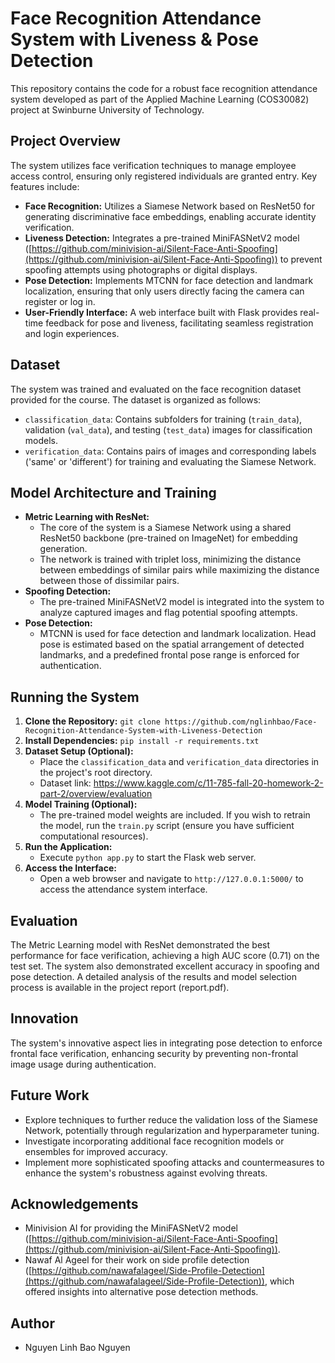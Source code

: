 # Face Recognition Attendance System with Liveness & Pose Detection

This repository contains the code for a robust face recognition attendance system developed as part of the Applied Machine Learning (COS30082) project at Swinburne University of Technology. 

## Project Overview

The system utilizes face verification techniques to manage employee access control, ensuring only registered individuals are granted entry. Key features include:

* **Face Recognition:** Utilizes a Siamese Network based on ResNet50 for generating discriminative face embeddings, enabling accurate identity verification.
* **Liveness Detection:**  Integrates a pre-trained MiniFASNetV2 model ([https://github.com/minivision-ai/Silent-Face-Anti-Spoofing](https://github.com/minivision-ai/Silent-Face-Anti-Spoofing)) to prevent spoofing attempts using photographs or digital displays. 
* **Pose Detection:** Implements MTCNN for face detection and landmark localization, ensuring that only users directly facing the camera can register or log in.
* **User-Friendly Interface:** A web interface built with Flask provides real-time feedback for pose and liveness, facilitating seamless registration and login experiences.

## Dataset

The system was trained and evaluated on the face recognition dataset provided for the course. The dataset is organized as follows:

* `classification_data`:  Contains subfolders for training (`train_data`), validation (`val_data`), and testing (`test_data`) images for classification models.
* `verification_data`: Contains pairs of images and corresponding labels ('same' or 'different') for training and evaluating the Siamese Network. 

## Model Architecture and Training

* **Metric Learning with ResNet:** 
    * The core of the system is a Siamese Network using a shared ResNet50 backbone (pre-trained on ImageNet) for embedding generation. 
    * The network is trained with triplet loss, minimizing the distance between embeddings of similar pairs while maximizing the distance between those of dissimilar pairs.
* **Spoofing Detection:**
    * The pre-trained MiniFASNetV2 model is integrated into the system to analyze captured images and flag potential spoofing attempts.
* **Pose Detection:**
    * MTCNN is used for face detection and landmark localization. Head pose is estimated based on the spatial arrangement of detected landmarks, and a predefined frontal pose range is enforced for authentication. 

## Running the System

1. **Clone the Repository:** `git clone https://github.com/nglinhbao/Face-Recognition-Attendance-System-with-Liveness-Detection`
2. **Install Dependencies:** `pip install -r requirements.txt` 
3. **Dataset Setup (Optional):**
   * Place the `classification_data` and `verification_data` directories in the project's root directory.
   * Dataset link: https://www.kaggle.com/c/11-785-fall-20-homework-2-part-2/overview/evaluation
4. **Model Training (Optional):** 
   * The pre-trained model weights are included. If you wish to retrain the model, run the `train.py` script (ensure you have sufficient computational resources).
5. **Run the Application:** 
   * Execute `python app.py` to start the Flask web server.
6. **Access the Interface:**
   * Open a web browser and navigate to `http://127.0.0.1:5000/` to access the attendance system interface.

## Evaluation

The Metric Learning model with ResNet demonstrated the best performance for face verification, achieving a high AUC score (0.71) on the test set. The system also demonstrated excellent accuracy in spoofing and pose detection. A detailed analysis of the results and model selection process is available in the project report (report.pdf).

## Innovation

The system's innovative aspect lies in integrating pose detection to enforce frontal face verification, enhancing security by preventing non-frontal image usage during authentication.

## Future Work

* Explore techniques to further reduce the validation loss of the Siamese Network, potentially through regularization and hyperparameter tuning.
* Investigate incorporating additional face recognition models or ensembles for improved accuracy. 
* Implement more sophisticated spoofing attacks and countermeasures to enhance the system's robustness against evolving threats.

## Acknowledgements

* Minivision AI for providing the MiniFASNetV2 model ([https://github.com/minivision-ai/Silent-Face-Anti-Spoofing](https://github.com/minivision-ai/Silent-Face-Anti-Spoofing)).
* Nawaf Al Ageel for their work on side profile detection ([https://github.com/nawafalageel/Side-Profile-Detection](https://github.com/nawafalageel/Side-Profile-Detection)), which offered insights into alternative pose detection methods.

## Author

* Nguyen Linh Bao Nguyen
